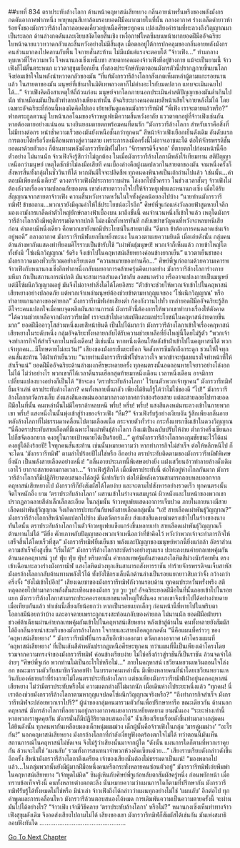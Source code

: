##บทที่ 834 ตราประทับล้างโลกา
ด้านหน้าคฤหาสน์เสียหยาง กลิ่นอายน่าพรั่นพรึงของพลังมังกรกดดันอากาศฟากหนึ่ง พายุหมุนสีเทาล้อมรอบยอดฝีมือมากมายในที่นั้น
กลางอากาศ
ร่างเกล็ดดำยาวห้าร้อยจั้งของมังกรวารีล้างโลกาลอยคดเคี้ยวอยู่เหนือศีรษะทุกคน เปล่งเสียงคำรามที่ทะลวงถึงวิญญาณมาเป็นระลอก
ด้านล่างกดดันและเงียบสงัดโดยสิ้นเชิง
เหงื่อกาฬไหลซึมบนหน้าผากยอดฝีมืออัจฉริยะ ใบหน้าฉายแววหวาดกลัวและสิ้นหวังอย่างไม่มีสิ้นสุด
เมื่อตกอยู่ใต้การปกคลุมของกลิ่นอายพลังมังกร คนส่วนมากลงไปคลานกับพื้น ใจกายสั่นสะท้าน ไม่มีแม้แต่แรงจะตอบโต้
“จ้าวเฟิง...”
ท่ามกลางหุบเหวที่ไร้ความหวัง ใจหนานกงเซิ่งเหน็บชา สายตาทอดมองจ้าวเฟิงที่อยู่ข้างกาย
แม้จะเป็นยามนี้ จ้าวเฟิงก็ไม่ตื่นตระหนก แววตาสุขุมเยือกเย็น
ทั้งสองประจักษ์กับตาตอนมังกรตัวนี้ปรากฏกายขึ้นบนโลก จึงย่อมเข้าใจในพลังน่าหวาดกลัวของมัน
“ที่แท้มังกรวารีล้างโลกาสังเกตเห็นเหล่าผู้ตามแกะรอยนานแล้ว ในสายตาของมัน มนุษย์ที่เข้ามาในมิติเทพลวงตาก็ไม่ต่างอะไรกับมดปลวก แทบจะเมินเฉยไปได้...”
จ้าวเฟิงคิดถึงสาเหตุให้ถี่ถ้วนก่อน
มนุษย์จากโลกภายนอกประเมินค่าสติปัญญาของมันต่ำเกินไปนัก ทำเหมือนมันเป็นตัวทำลายล้างเพียงเท่านั้น
อัจฉริยะบางคนอดเผยสีหน้าเสียใจภายหลังไม่ได้
โดยเฉพาะอัจฉริยะที่ก่อนนี้หลงผิดคิดไปเอง เย้ยหยันดูแคลนมังกรวารีทมิฬ
“พี่เฟิง เราจะตายแล้วหรือ?”
ฟากตระกูลตวนมู่ ใบหน้าเลอโฉมของจ้าวหยูเฟยมีความสิ้นหวังอาลัย แววตาตกอยู่ที่จ้าวเฟิงเช่นกัน
หากต้องตายอย่างแน่นอน นางยินยอมตายตกพร้อมคนที่ตนรัก
“มังกรวารีล้างโลกา สำหรับเราคือสิ่งที่ไม่มีทางต่อกร หนำซ้ำความเร็วของมันยังเหนือชั้นกว่าทุกคน”
สีหน้าจ้าวเฟิงเยือกเย็นดังเดิม
อันดับแรก การตอบโต้หรือวิ่งหนีคือหนทางสู่ความตาย
เพราะการลงมือครั้งนี้ไม่อาจเอาชนะได้ ต่อให้จักรพรรดิชั้นยอดมาด้วยตัวเอง ก็ต้านทานพลังมังกรวารีทมิฬไม่ไหว ‘จักรพรรดิจิ้งจอก’ ที่ตายตกไปก่อนหน้านี้คือตัวอย่าง
ไม่นานนัก
จ้าวเฟิงจึงรู้สึกว่าไม่ถูกต้อง
ในเมื่อมังกรวารีล้างโลกามีพลังไร้เทียมทาน สติปัญญาเหนือกว่ามนุษย์ เหตุใดชักช้าไม่ลงมือเสียที
คนเบื้องล่างคือฝูงมดปลวกในสายตาของมัน จามหนึ่งครั้งก็สังหารสิ้นทั้งกลุ่มในชั่ววินาทีได้
หากมันมีใจจะปลิดชีพ ทุกคนคงพินาศเป็นเถ้าถ่านไปแล้ว
‘เช่นนั้น...คำตอบมีเพียงหนึ่งเดียว!’
ดวงตาจ้าวเฟิงมีประกายวาบผ่าน โล่งอกไปชั่วคราว
ในช่วงเวลาสั้นๆ
จ้าวเฟิงไม่ต้องกังวลเรื่องความปลอดภัยของตน เขาส่งสายตาวางใจไปให้จ้าวหยูเฟยและหนานกงเซิ่ง
เมื่อได้รับสัญญาณจากสายตาจ้าวเฟิง ความสิ้นหวังหวาดหวั่นในใจทั้งคู่ลดน้อยลงไปบ้าง
“นายท่านมังกรวารีทมิฬ! ข้าขอถาม...พวกเรายังมีคุณค่าให้ใช้ประโยชน์อะไรอีก”
ศิษย์พี่จูเก๋อแห่งวังลอยฟ้าสูดหายใจลึก มองเงามังกรเกล็ดดำตัวใหญ่ยักษ์กลางฟ้าเบื้องบน
มาถึงขั้นนี้ คนจำนวนหนึ่งก็เข้าใจแล้ว
เหตุใดมังกรวารีล้างโลกาถึงมีพฤติกรรมผิดจากปกติ ไม่ลงมือสังหารทันที กลับเขย่าขวัญคนที่หวังจะหลบหนีเสียก่อน
คำตอบมีหนึ่งเดียว คือพวกเขายังพอมีประโยชน์ในสายตามัน
“ดีมาก ข้าต้องการคนฉลาดเช่นเจ้าอยู่พอดี”
กลางอากาศ มังกรวารีทมิฬแยกยิ้มหยิ่งทะนง ในดวงตาเผยความยินดี
เมื่อเอ่ยดังนั้น
กลุ่มคนด้านล่างพากันแสดงท่าทียอมศิโรราบเป็นข้ารับใช้
“เผ่าพันธุ์มนุษย์! พวกเจ้าก็เห็นแล้ว กายข้าใหญ่โต ทั้งยังมี ‘โซ่ผนึกวิญญาณ’ รัดรึง จึงเข้าไปในคฤหาสน์เสียหยางค่อนข้างยากเย็น”
แววตาเย็นชาของมังกรกวาดมองทั่วบริเวณอย่างเรียบเฉย
“ความหมายของท่านคือ...”
ศิษย์พี่จูเก๋อถามด้วยความเคารพ
จ้าวเฟิงกับหนานกงเซิ่งอีกฟากหนึ่งกลับเผยอาการคล้ายครุ่นคิดบางอย่าง
มังกรวารีล้างโลการ่างกายมหึมา ถ้าเป็นสถานการณ์ปกติ มันจะสามารถสำแดงวิชาลับ ลดขนาดร่าง หรืออาจแปลงกายเป็นมนุษย์
แต่มีโซ่ผนึกวิญญาณอยู่ มันจึงไม่อาจทำสิ่งใดได้โดยอิสระ
“ตัวข้าจะช่วยให้พวกเจ้าเข้าไปในคฤหาสน์เสียหยางอย่างปลอดภัย แต่พวกเจ้าเหล่ามนุษย์ต้องช่วยข้าตามหากุญแจของ ‘โซ่ผนึกวิญญาณ’ หรือทำลายแกนกลางของค่ายกล”
มังกรวารีทมิฬเอ่ยเสียงต่ำ ก้องกังวานไปทั่ว
เหล่ายอดฝีมืออัจฉริยะรู้สึกดีใจระคนแปลกใจเมื่อพบจุดพลิกผันสถานการณ์
มังกรตัวนี้ต้องการให้พวกเขาทำบางเรื่องให้ดังคาด
“ได้ความช่วยเหลือจากมังกรวารีทมิฬ เราจะเข้าไปเอาสมบัติและผลประโยชน์ในคฤหาสน์ง่ายดายขึ้นมาก”
ยอดฝีมืออาวุโสส่วนหนึ่งเผยสีหน้ายินดี
เป็นไปได้มากว่า มังกรวารีล้างโลกาเข้าใจเรื่องคฤหาสน์เสียหยางในระดับหนึ่ง
กลุ่มอัจฉริยะทั้งหลายกลับได้รับความช่วยเหลือที่ยิ่งใหญ่นี้โดยไม่รู้ตัว
“พวกเจ้าจงทำภารกิจให้สำเร็จภายในหนึ่งเดือน! มิเช่นนั้น หากหนึ่งเดือนให้หลังข้าฝ่าเข้าไปในคฤหาสน์ได้ พวกเจ้าทุกคน...มีโทษตายไม่ละเว้น!”
เสียงของมังกรเย็นยะเยือก จิตสังหารซึมลึกถึงกระดูก ชวนให้ใจทุกคนสั่นสะท้าน ใต้ฝ่าเท้าเย็นวาบ
“นายท่านมังกรวารีทมิฬโปรดวางใจ พวกข้าจะทุ่มเทแรงใจทำหน้าที่ให้สำเร็จแน่”
ยอดฝีมืออัจฉริยะด้านล่างผงกศีรษะหลายครั้ง
ทุกคนตรงนั้นอดถอนหายใจยาวอย่างโล่งอกไม่ได้ ไม่ว่าอย่างไร พวกเขาก็ได้เวลาดิ้นรนเฮือกสุดท้ายมาหนึ่งเดือน
เวลาหนึ่งเดือน อาจมีการเปลี่ยนแปลงบางอย่างก็เป็นได้
“ข้าจะลง ‘ตราประทับล้างโลกา’ ไว้บนตัวพวกเจ้าทุกคน”
มังกรวารีทมิฬยิ้มเจ้าเล่ห์
ตราประทับล้างโลกา?
คนทั้งหลายตื่นกลัว เพียงได้ยินก็รู้ได้ว่าไม่ใช่ของดี
“ไป!”
มังกรวารีล้างโลกาตวัดกรงเล็บ ส่งแสงสีแดงหม่นออกมากลางอากาศกว่าสองร้อยสาย แต่ละสายลอยไปทางยอดฝีมือในที่นั้น
คนเหล่านั้นไม่มีใครกล้าหลบหนี
พรึ่บ! พรึ่บ! พรึ่บ!
แสงสีแดงหม่นทะลวงเข้าในกายพวกเขา
พรึ่บ!
แสงหนึ่งในนั้นพุ่งเข้าสู่ร่างของจ้าวเฟิง
“หืม?”
จ้าวเฟิงรับรู้อย่างเงียบงัน รู้สึกเพียงกลิ่นอายพลังล้างโลกาที่ไม่ธรรมดาเคลื่อนไปตามเลือดเนื้อ กระจายตัวทั่วร่าง กระทั่งแทรกซึมเข้าในดวงวิญญาณ
“นี่คือตราประทับสายเลือดที่มีเฉพาะในเผ่าพันธุ์ล้างโลกา ถึงแม้เป็นฉบับปรับให้ง่าย ต่ำกว่าครึ่งเซียนลงไปก็ขจัดออกยาก คงอยู่ในกายเป้าหมายได้เป็นร้อยปี...”
ดูท่ามังกรวารีล้างโลกาคงกุมชัยชนะไว้ได้แน่
คงอยู่ได้ถึงร้อยปี!
ใจทุกคนสั่นสะท้าน เช่นนั้นหมายความว่า หากทำภารกิจไม่สำเร็จ ต่อให้หลีกหนีไป ก็จะโดน ‘มังกรวารีทมิฬ’ ตามล่าไปร้อยปีไม่ใช่หรือ
อีกอย่าง ตราประทับติดตามของมังกรวารีทมิฬพิเศษยิ่งนัก เป็นพลังสายเลือดอย่างหนึ่ง!
“กลิ่นอายประเภทนี้พิเศษอย่างยิ่ง แฝงเสวียนอ้าวทำลายล้างดั้งเดิมเอาไว้ ยากจะสลายตามกาลเวลา...”
จ้าวเฟิงรู้สึกได้
เมื่อมีตราประทับนี้ ต่อให้อยู่ห่างไกลกันมาก มังกรวารีล้างโลกาก็มีปฏิกิริยาตอบสนองได้อยู่ดี
นี่เท่ากับว่า ต่อให้มีพลังความสามารถลอบหลบออกจากคฤหาสน์เสียหยางไป มังกรวารีก็ยังสัมผัสได้โดยง่าย และจะตามไปสังหารอย่างรวดเร็ว
ทุกคนตรงนั้นจิตใจหนักอึ้ง
ยาม ‘ตราประทับล้างโลกา’ ผสานเข้าในร่างจนสมบูรณ์ ผิวหนังและใบหน้าของพวกเขาปรากฏลวดลายสีดำเล็กเล็กละเอียด
ในกลุ่มนั้น จ้าวหยูเฟยแสดงอาการเจ็บปวด
ภายในกายนางมีสายเลือดเผ่าพันธุ์วิญญาณ จึงเกิดการปะทะกันกับพลังสายเลือดกลุ่มนั้น
“เอ๋! สายเลือดเผ่าพันธุ์วิญญาณ?”
มังกรวารีล้างโลกาสีหน้าผิดแปลกไปบ้าง มันตวัดกรงเล็บ ส่งแสงสีแดงหม่นตรงเข้าไปในร่างของนาง
ทันใดนั้น
ตราประทับล้างโลกาในตัวจ้าวหยูเฟยแข็งแกร่งขึ้นหลายเท่า สายเลือดเผ่าพันธุ์วิญญาณก็ต้านทานไม่ได้
“ดียิ่ง ศักยภาพกับปัญญาของพวกเจ้าเหนือกว่าที่ข้าคิดไว้ หวังว่าพวกเจ้าจะทำภารกิจให้เสร็จสิ้นได้โดยเร็วที่สุด”
มังกรวารีทมิฬยิ้มเย็นชา
พลังและปัญญาของมนุษย์พวกนี้ยิ่งแก่กล้า อัตราส่วนความสำเร็จยิ่งสูงขึ้น
“เริ่มได้!”
มังกรวารีล้างโลกาสะบัดร่างอย่างรุนแรง ปะทะลงบนค่ายกลเทพคุ้มกันด้านนอกคฤหาสน์
วูบ! ฟุ่บ ฟุ่บ ฟุ่บ!
พริบตานั้น ค่ายกลเทพคุ้มกันสาดแสงโลหิตสีม่วงนับร้อยพัน ตรงเข้าเฉือนทะลวงร่างมังกรทมิฬ
แสงโลหิตม่วงทุกเส้นสามารถสังหารราชัน ทำร้ายจักรพรรดิจนเจ็บสาหัส
มังกรล้างโลกากลับต้านทานพลังไว้ได้ ทั้งยังใช้กรงเล็บฉีกด้านล่างเป็นรอยแยกยาวสิบกว่าจั้ง กว้างกว่าครึ่งจั้ง
“ยังไม่เข้าไปอีก!”
เสียงเฉยชาของมังกรวารีทมิฬกังวานรอบด้าน
ทุกคนประหวั่นพรั่งพรึง สติหลุดลอยไปท่ามกลางพลังสั่นสะเทือนของมังกร
วูบ วูบ วูบ!
อัจฉริยะยอดฝีมือในที่นั้นลอยเข้าไปในรอยแยก
มังกรวารีล้างโลกาสามารถประคองรอยแยกขนาดใหญ่ให้มั่นคง พวกเขาจึงเข้าไปได้อย่างง่ายดาย
เมื่อเทียบกันแล้ว ทำเช่นนี้เสี่ยงภัยน้อยกว่า หากเป็นรอยแยกเล็กๆ ก่อนหน้านี้ที่หายไปในพริบตา โอกาสมีน้อยกว่าบ้าง และอาจตายเพราะถูกแรงสะท้อนกลับของค่ายกล
ไม่นานนัก
ยอดฝีมือฝ่ายราชวงศ์ต้าเฉียนผ่านค่ายกลเทพคุ้มกันเข้าไปในคฤหาสน์เสียหยาง
หลังเข้าสู่ด้านใน คนทั้งหลายยังสัมผัสได้ถึงกลิ่นอายน่าสะพรึงของมังกรล้างโลกา ใจกายและสายเลือดถูกกดดัน
“นี่คือแผนที่คร่าวๆ ของ ‘คฤหาสน์เสียหยาง’ ”
มังกรวารีทมิฬยื่นกรงเล็บอีกข้างออกมา ตวัดกลางอากาศ
เค้าโครงแผนที่ ‘คฤหาสน์เสียหยาง’ ที่เป็นเส้นสีดำพลันปรากฏเหนือศีรษะทุกคน
ทว่าแผนที่นี้เป็นเพียงเค้าโครงโดยรวมจากความทรงจำของมังกรวารีทมิฬ ค่อนข้างเรียบง่าย ไม่ใช่ครึ่งก้าวสู่ราชันก็เป็นราชัน ล้วนจดจำได้ง่ายๆ
“ศิษย์พี่จูเก๋อ พวกท่านไม่เป็นอะไรใช่หรือไม่...”
ภายในคฤหาสน์ เซวียนหยวนเหวินถอนใจโล่งอก ขณะมารวมตัวกับสมาชิกวังลอยฟ้า
ในบรรดาคนเหล่านั้น มีเพียงหลายคนที่นำโดยเซวียนหยวนเหวินกับองค์ชายเก้าที่ร่างกายไม่โดนตราประทับล้างโลกา
แต่ขอเพียงมังกรวารีทมิฬเฝ้าอยู่นอกคฤหาสน์เสียหยาง ไม่ว่ามีตราประทับหรือไม่ ความแตกต่างก็ไม่มากนัก
เมื่อเดินห่างไประยะหนึ่งแล้ว
“ทุกคน! นี่เราต้องช่วยมังกรวารีล้างโลกาตามหากุญแจปลดโซ่ผนึกวิญญาณจริงหรือ?”
“ถึงทำภารกิจสำเร็จ มังกรวารีทมิฬจะปล่อยพวกเราไปรึ?”
ผู้นำของกลุ่มคนมารวมตัวกันเพื่อปรึกษาหารือ
ขณะเดียวกัน
ด้านนอกคฤหาสน์ มังกรล้างโลกาที่ลอยวนอยู่กลางอากาศเผยอาการเหยียดหยาม
ยามนั้นเอง
“ระยะห่างเท่านี้ หากพวกเราพูดคุยกัน มังกรนั่นก็มีปฏิกิริยาตอบสนองได้”
น้ำเสียงเรียบเรื่อยดังขึ้นท่ามกลางกลุ่มคน
ได้ยินดังนั้น ทุกคนพากันเหลือบมองเด็กหนุ่มผมม่วง
เด็กผู้นั้นคือจ้าวเฟิงในกลุ่ม ‘มารคู่ผมม่วง’
“อะไรกัน!”
นอกคฤหาสน์เสียหยาง มังกรล้างโลกาที่กำลังเงี่ยหูฟังอดร้องตกใจไม่ได้
ทว่าตอนนี้มันเห็นสถานการณ์ในคฤหาสน์ไม่ชัดเจน จึงไม่รู้ว่าเสียงนั้นมาจากผู้ใด
“ดังนั้น แผนการใดก็ตามที่พวกเราคุยกัน ล้วนจะไม่ใช่ ‘แผนลับ’ รวมทั้งการสนทนาจำพวกห้วงคิดเซียนด้วย...”
เสียงราบเรียบดังกล่าวดังขึ้นอีกครั้ง
สีหน้ามังกรวารีล้างโลกาตึงเครียด เจ้าของเสียงนั่นต้องไม่ธรรมดาเป็นแน่!
“มองพลาดไปแล้ว...ในกลุ่มพวกนั้นยังมีผู้มากฝีมือหนึ่งคนหรือกระทั่งหลายคนซ่อนตัวอยู่”
มังกรวารีทมิฬเอ่ยพึมพำ
ในคฤหาสน์เสียหยาง
“เจ้าพูดไม่ผิด”
ซินอู๋เหินกับศิษย์พี่จูเก๋อหลับตาสัมผัสครู่หนึ่ง ก่อนพยักหน้า
เมื่อทราบข้อเท็จจริงนี้ คนทั้งหลายต่างตกตะลึง
นั่นหมายความว่าแผนการใดก็ตามที่ปรึกษากัน มังกรวารีทมิฬรับรู้ได้ทั้งหมดไม่ใช่หรือ
มิน่าเล่า จ้าวเฟิงถึงได้กล่าวว่าแผนทุกอย่างไม่ใช่ ‘แผนลับ’ อีกต่อไป
ทุกคำพูดและการเคลื่อนไหว มังกรวารีล้วนตอบสนองได้หมด การเดิมพันความเป็นความตายครั้งนี้ จะผ่านมันไปได้อย่างไร?
“จ้าวเฟิง เจ้ามีวิธีคลาย ‘ตราประทับล้างโลกา’ หรือไม่?”
หนานกงเซิ่งเห็นท่าทางจ้าวเฟิงสุขุมดังเดิม จึงอดส่งเสียงไปถามไม่ได้
เสียงของเขา มังกรวารีทมิฬก็สัมผัสได้เช่นกัน มันเพ่งสมาธิลอบฟังทันใด
................................................


[Go To Next Chapter]( ./72.md)